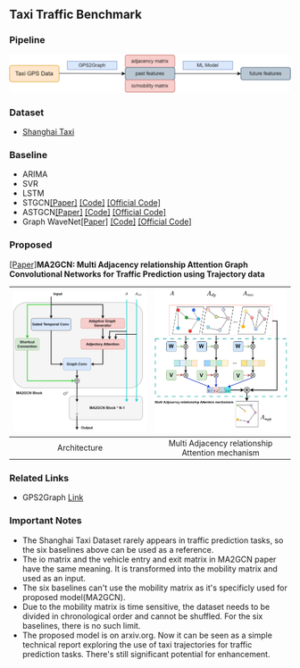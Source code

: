 ## Taxi Traffic Benchmark

### Pipeline

<img decoding="async" src="./imgs/ttb_pipeline.png" width="" height="">

### Dataset

- [Shanghai Taxi](https://cse.hkust.edu.hk/scrg/)

### Baseline

- ARIMA
- SVR
- LSTM
- STGCN[[Paper]](https://arxiv.org/abs/1709.04875) [[Code]](./models/stgcn) [[Official Code]](https://github.com/hazdzz/STGCN)
- ASTGCN[[Paper]](https://ojs.aaai.org/index.php/AAAI/article/view/3881) [[Code]](./models/ASTGCN_r.py) [[Official Code]](https://github.com/guoshnBJTU/ASTGCN-r-pytorch)
- Graph WaveNet[[Paper]](https://arxiv.org/pdf/1906.00121) [[Code]](./models/graph_wavenet.py) [[Official Code]](https://github.com/nnzhan/Graph-WaveNet)

### Proposed

[[Paper]](https://arxiv.org/abs/2401.08727)**MA2GCN: Multi Adjacency relationship Attention Graph Convolutional
Networks for Traffic Prediction using Trajectory data**

| <img decoding="async" src="./imgs/arch.png" width="400" height=""> | <img decoding="async" src="./imgs/adj_attention.png" width="400" height=""> |
| :----------------------------------------------------------: | :----------------------------------------------------------: |
|                         Architecture                         |       Multi Adjacency relationship Attention mechanism       |

### Related Links

- GPS2Graph [Link](https://github.com/zachysun/Gps2graph)

### Important Notes

- The Shanghai Taxi Dataset rarely appears in traffic prediction tasks, so the six baselines above can be used as a reference.
- The io matrix and the vehicle entry and exit matrix in MA2GCN paper have the same meaning. It is transformed into the mobility matrix and used as an input.
- The six baselines can't use the mobility matrix as it's specificly used for proposed model(MA2GCN).
- Due to the mobility matrix is time sensitive, the dataset needs to be divided in chronological order and cannot be shuffled. For the six baselines, there is no such limit. 
- The proposed model is on arxiv.org. Now it can be seen as a simple technical report exploring the use of taxi trajectories for traffic prediction tasks. There's still significant potential for enhancement. 
